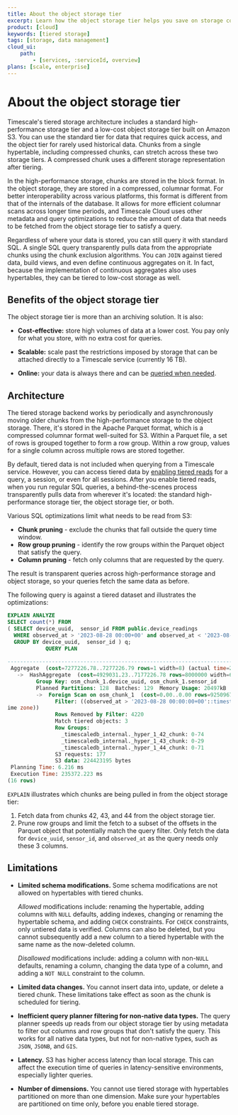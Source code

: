 ```yaml
---
title: About the object storage tier
excerpt: Learn how the object storage tier helps you save on storage costs
product: [cloud]
keywords: [tiered storage]
tags: [storage, data management]
cloud_ui:
    path:
        - [services, :serviceId, overview]
plans: [scale, enterprise]  
---
```


# About the object storage tier

Timescale's tiered storage architecture includes a standard high-performance storage tier and a low-cost object storage tier built on Amazon S3. You can use the standard tier for data that requires quick access, and the object tier for rarely used historical data. Chunks from a single hypertable, including compressed chunks, can stretch across these two storage tiers. A compressed chunk uses a different storage representation after tiering.

In the high-performance storage, chunks are stored in the block format. In the object storage, they are stored in a compressed, columnar format. For better interoperability across various platforms, this format is different from that of the internals of the database. It allows for more efficient columnar scans across longer time periods, and Timescale Cloud uses other metadata and query optimizations to reduce the amount of data that needs to be fetched from the object storage tier to satisfy a query.

Regardless of where your data is stored, you can still query it with standard SQL. A single SQL query transparently pulls data from the appropriate chunks using the chunk exclusion algorithms. You can `JOIN` against tiered data, build views, and even define continuous aggregates on it. In fact, because the implementation of continuous aggregates also uses hypertables, they can be tiered to low-cost storage as well. 

## Benefits of the object storage tier

The object storage tier is more than an archiving solution. It is also:

*   **Cost-effective:** store high volumes of data at a lower cost.
    You pay only for what you store, with no extra cost for queries.

*   **Scalable:** scale past the restrictions imposed by storage that can be attached
    directly to a Timescale service (currently 16 TB).

*   **Online:** your data is always there and can be [queried when needed][querying-tiered-data]. 

## Architecture

The tiered storage backend works by periodically and asynchronously moving older chunks from the high-performance storage to the object storage. 
There, it's stored in the Apache Parquet format, which is a compressed columnar format well-suited for S3. Within a Parquet file, a set of rows is grouped together to form a row group. Within a row group, values for a single column across multiple rows are stored together.

By default, tiered data is not included when querying from a Timescale service. 
However, you can access tiered data by [enabling tiered reads][querying-tiered-data] for a query, a session, or even for all sessions. After you enable tiered reads, when you run regular SQL queries, a behind-the-scenes process transparently pulls data from wherever it's located: the standard high-performance storage tier, the object storage tier, or both.

Various SQL optimizations limit what needs to be read from S3:

* **Chunk pruning** - exclude the chunks that fall outside the query time window.
* **Row group pruning** - identify the row groups within the Parquet object that satisfy the query.
* **Column pruning** - fetch only columns that are requested by the query.

The result is transparent queries across high-performance storage and object storage, so your queries fetch the same data as before.

The following query is against a tiered dataset and illustrates the optimizations:

```sql
EXPLAIN ANALYZE 
SELECT count(*) FROM
( SELECT device_uuid,  sensor_id FROM public.device_readings 
  WHERE observed_at > '2023-08-28 00:00+00' and observed_at < '2023-08-29 00:00+00' 
  GROUP BY device_uuid,  sensor_id ) q;
            QUERY PLAN                                                                  
           
-------------------------------------------------------------------------------------------------
 Aggregate  (cost=7277226.78..7277226.79 rows=1 width=8) (actual time=234993.749..234993.750 rows=1 loops=1)
   ->  HashAggregate  (cost=4929031.23..7177226.78 rows=8000000 width=68) (actual time=184256.546..234913.067 rows=1651523 loops=1)
         Group Key: osm_chunk_1.device_uuid, osm_chunk_1.sensor_id
         Planned Partitions: 128  Batches: 129  Memory Usage: 20497kB  Disk Usage: 4429832kB
         ->  Foreign Scan on osm_chunk_1  (cost=0.00..0.00 rows=92509677 width=68) (actual time=345.890..128688.459 rows=92505457 loops=1)
               Filter: ((observed_at > '2023-08-28 00:00:00+00'::timestamp with time zone) AND (observed_at < '2023-08-29 00:00:00+00'::timestamp with t
ime zone))
               Rows Removed by Filter: 4220
               Match tiered objects: 3
               Row Groups:
                 _timescaledb_internal._hyper_1_42_chunk: 0-74
                 _timescaledb_internal._hyper_1_43_chunk: 0-29
                 _timescaledb_internal._hyper_1_44_chunk: 0-71
               S3 requests: 177
               S3 data: 224423195 bytes
 Planning Time: 6.216 ms
 Execution Time: 235372.223 ms
(16 rows)
```

`EXPLAIN` illustrates which chunks are being pulled in from the object storage tier:

1. Fetch data from chunks 42, 43, and 44 from the object storage tier. 
1. Prune row groups and limit the fetch to a subset of the offsets in the
Parquet object that potentially match the query filter. Only fetch the data
for `device_uuid`, `sensor_id`, and `observed_at` as the query needs only these 3 columns.

## Limitations

*   **Limited schema modifications.** Some schema modifications are not allowed
    on hypertables with tiered chunks.

    _Allowed_ modifications include: renaming the hypertable, adding columns
    with `NULL` defaults, adding indexes, changing or renaming the hypertable
    schema, and adding `CHECK` constraints. For `CHECK` constraints, only
    untiered data is verified.
    Columns can also be deleted, but you cannot subsequently add a new column
    to a tiered hypertable with the same name as the now-deleted column.

    _Disallowed_ modifications include: adding a column with non-`NULL`
    defaults, renaming a column, changing the data type of a
    column, and adding a `NOT NULL` constraint to the column.

*   **Limited data changes.** You cannot insert data into, update, or delete a
    tiered chunk. These limitations take effect as soon as the chunk is
    scheduled for tiering. 

*   **Inefficient query planner filtering for non-native data types.** The query
    planner speeds up reads from our object storage tier by using metadata
    to filter out columns and row groups that don't satisfy the query. This works for all
    native data types, but not for non-native types, such as `JSON`, `JSONB`,
    and `GIS`.

*   **Latency.** S3 has higher access latency than local storage. This can affect the
    execution time of queries in latency-sensitive environments, especially
    lighter queries.

*   **Number of dimensions.** You cannot use tiered storage with hypertables
    partitioned on more than one dimension. Make sure your hypertables are
    partitioned on time only, before you enable tiered storage.

[blog-data-tiering]: https://www.timescale.com/blog/expanding-the-boundaries-of-postgresql-announcing-a-bottomless-consumption-based-object-storage-layer-built-on-amazon-s3/
[querying-tiered-data]: /use-timescale/:currentVersion:/data-tiering/querying-tiered-data/
